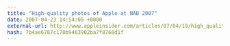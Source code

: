 ```yaml
---
title: "High-quality photos of Apple at NAB 2007"
date: 2007-04-23 14:54:05 +0000
external-url: http://www.appleinsider.com/articles/07/04/19/high_quality_photos_of_apple_at_nab_2007.html
hash: 7b4ae6787c178b9463902ba7f8768d1f
---
```



